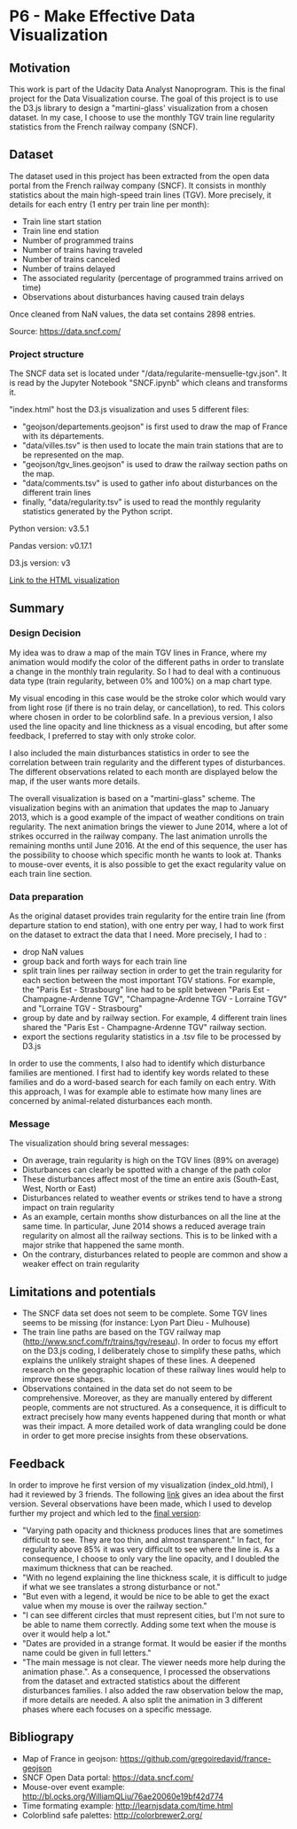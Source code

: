 # P6 - Make Effective Data Visualization


## Motivation

This work is part of the Udacity Data Analyst Nanoprogram. This is the final project for the Data Visualization course. The goal of this project is to use the D3.js library to design a "martini-glass' visualization from a chosen dataset. In my case, I choose to use the monthly TGV train line regularity statistics from the French railway company (SNCF).

## Dataset

The dataset used in this project has been extracted from the open data portal from the French railway company (SNCF). It consists in monthly statistics about the main high-speed train lines (TGV). More precisely, it details for each entry (1 entry per train line per month):
- Train line start station
- Train line end station
- Number of programmed trains
- Number of trains having traveled
- Number of trains canceled
- Number of trains delayed
- The associated regularity (percentage of programmed trains arrived on time)
- Observations about disturbances having caused train delays

Once cleaned from NaN values, the data set contains 2898 entries.

Source: https://data.sncf.com/

### Project structure

The SNCF data set is located under "/data/regularite-mensuelle-tgv.json". It is read by the Jupyter Notebook "SNCF.ipynb" which cleans and transforms it.

"index.html" host the D3.js visualization and uses 5 different files:
- "geojson/departements.geojson" is first used to draw the map of France with its départements.
- "data/villes.tsv" is then used to locate the main train stations that are to be represented on the map.
- "geojson/tgv_lines.geojson" is used to draw the railway section paths on the map.
- "data/comments.tsv" is used to gather info about disturbances on the different train lines
- finally, "data/regularity.tsv" is used to read the monthly regularity statistics generated by the Python script.

Python version: v3.5.1

Pandas version: v0.17.1

D3.js version: v3

[Link to the HTML visualization](http://aureliengervasi.github.io/udacity_data_analist/P6/index.html)

## Summary

### Design Decision

My idea was to draw a map of the main TGV lines in France, where my animation would modify the color of the different paths in order to translate a change in the monthly train regularity. So I had to deal with a continuous data type (train regularity, between 0% and 100%) on a map chart type.  

My visual encoding in this case would be the stroke color which would vary from light rose (if there is no train delay, or cancellation), to red. This colors where chosen in order to be colorblind safe. In a previous version, I also used the line opacity and line thickness as a visual encoding, but after some feedback, I preferred to stay with only stroke color.

I also included the main disturbances statistics in order to see the correlation between train regularity and the different types of disturbances. The different observations related to each month are displayed below the map, if the user wants more details.

The overall visualization is based on a "martini-glass" scheme. The visualization begins with an animation that updates the map to January 2013, which is a good example of the impact of weather conditions on train regularity. The next animation brings the viewer to June 2014, where a lot of strikes occurred in the railway company. The last animation unrolls the remaining months until June 2016. At the end of this sequence, the user has the possibility to choose which specific month he wants to look at. Thanks to mouse-over events, it is also possible to get the exact regularity value on each train line section.

### Data preparation

As the original dataset provides train regularity for the entire train line (from departure station to end station), with one entry per way, I had to work first on the dataset to extract the data that I need. More precisely, I had to :
- drop NaN values
- group back and forth ways for each train line
- split train lines per railway section in order to get the train regularity for each section between the most important TGV stations. For example, the "Paris Est - Strasbourg" line had to be split between "Paris Est - Champagne-Ardenne TGV", "Champagne-Ardenne TGV - Lorraine TGV" and "Lorraine TGV - Strasbourg"
- group by date and by railway section. For example, 4 different train lines shared the "Paris Est - Champagne-Ardenne TGV" railway section.
- export the sections regularity statistics in a .tsv file to be processed by D3.js

In order to use the comments, I also had to identify which disturbance families are mentioned. I first had to identify key words related to these families and do a word-based search for each family on each entry. With this approach, I was for example able to estimate how many lines are concerned by animal-related disturbances each month.

### Message

The visualization should bring several messages:
- On average, train regularity is high on the TGV lines (89% on average)
- Disturbances can clearly be spotted with a change of the path color
- These disturbances affect most of the time an entire axis (South-East, West, North or East)
- Disturbances related to weather events or strikes tend to have a strong impact on train regularity
- As an example, certain months show disturbances on all the line at the same time. In particular, June 2014 shows a reduced average train regularity on almost all the railway sections. This is to be linked with a major strike that happened the same month.
- On the contrary, disturbances related to people are common and show a weaker effect on train regularity


## Limitations and potentials
- The SNCF data set does not seem to be complete. Some TGV lines seems to be missing (for instance: Lyon Part Dieu - Mulhouse)
- The train line paths are based on the TGV railway map (http://www.sncf.com/fr/trains/tgv/reseau). In order to focus my effort on the D3.js coding, I deliberately chose to simplify these paths, which explains the unlikely straight shapes of these lines. A deepened research on the geographic location of these railway lines would help to improve these shapes.
- Observations contained in the data set do not seem to be comprehensive. Moreover, as they are manually entered by different people, comments are not structured. As a consequence, it is difficult to extract precisely how many events happened during that month or what was their impact. A more detailed work of data wrangling could be done in order to get more precise insights from these observations.

## Feedback

In order to improve he first version of my visualization (index_old.html), I had it reviewed by 3 friends. The following [link](PNG/Capture_v1.PNG) gives an idea about the first version. Several observations have been made, which I used to develop further my project and which led to the [final version](http://aureliengervasi.github.io/udacity_data_analist/P6/index.html):
- "Varying path opacity and thickness produces lines that are sometimes difficult to see. They are too thin, and almost transparent." In fact, for regularity above 85% it was very difficult to see where the line is. As a consequence, I choose to only vary the line opacity, and I doubled the maximum thickness that can be reached.
- "With no legend explaining the line thickness scale, it is difficult to judge if what we see translates a strong disturbance or not."
- "But even with a legend, it would be nice to be able to get the exact value when my mouse is over the railway section."
- "I can see different circles that must represent cities, but I'm not sure to be able to name them correctly. Adding some text when the mouse is over it would help a lot."
- "Dates are provided in a strange format. It would be easier if the months name could be given in full letters."
- "The main message is not clear. The viewer needs more help during the animation phase.". As a consequence, I processed the observations from the dataset and extracted statistics about the different disturbances families. I also added the raw observation below the map, if more details are needed. A also split the animation in 3 different phases where each focuses on a specific message.

## Bibliograpy

- Map of France in geojson: https://github.com/gregoiredavid/france-geojson
- SNCF Open Data portal: https://data.sncf.com/
- Mouse-over event example: http://bl.ocks.org/WilliamQLiu/76ae20060e19bf42d774
- Time formating example: http://learnjsdata.com/time.html
- Colorblind safe palettes: http://colorbrewer2.org/
